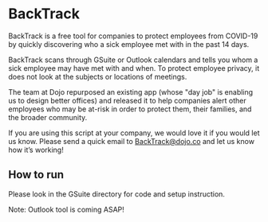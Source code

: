 # BackTrack

BackTrack is a free tool for companies to protect employees from COVID-19 by quickly discovering who a sick employee met with in the past 14 days.

BackTrack scans through GSuite or Outlook calendars and tells you whom a sick employee may have met with and when. To protect employee privacy, it does not look at the subjects or locations of meetings.

The team at Dojo repurposed an existing app (whose "day job" is enabling us to design better offices) and released it to help companies alert other employees who may be at-risk in order to protect them, their families, and the broader community.

If you are using this script at your company, we would love it if you would let us know. Please send a quick email to BackTrack@dojo.co and let us know how it’s working!


## How to run

Please look in the GSuite directory for code and setup instruction.

Note: Outlook tool is coming ASAP!

